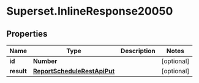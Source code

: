 # Superset.InlineResponse20050

## Properties
Name | Type | Description | Notes
------------ | ------------- | ------------- | -------------
**id** | **Number** |  | [optional] 
**result** | [**ReportScheduleRestApiPut**](ReportScheduleRestApiPut.md) |  | [optional] 
